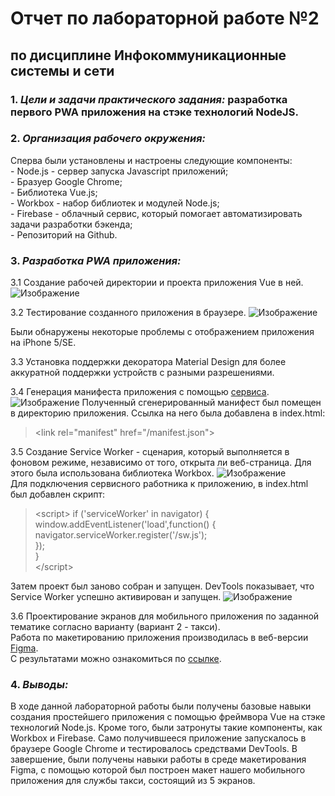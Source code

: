 # Отчет по лабораторной работе №2
## по дисциплине Инфокоммуникационные системы и сети  

### 1. _Цели и задачи практического задания:_ разработка первого PWA приложения на стэке технологий NodeJS.
### 2. _Организация рабочего окружения:_  
Сперва были установлены и настроены следующие компоненты:  
    - Node.js - сервер запуска Javascript приложений;  
    - Бразуер Google Chrome;  
    - Библиотека Vue.js;  
    - Workbox - набор библиотек и модулей Node.js;  
    - Firebase - облачный сервис, который помогает автоматизировать задачи разработки бэкенда;  
    - Репозиторий на Github.  
### 3. _Разработка PWA приложения:_  
   3.1 Создание рабочей директории и проекта приложения Vue в ней.
![Изображение](https://sun9-22.userapi.com/c857524/v857524755/1ad621/4j_Fq8QPnUY.jpg)  

   3.2 Тестирование созданного приложения в браузере.
![Изображение](https://sun9-68.userapi.com/c857224/v857224755/12eb2c/8xA8uumaiV8.jpg)  

   Были обнаружены некоторые проблемы с отображением приложения на iPhone 5/SE. 
   
   3.3 Установка поддержки декоратора Material Design для более аккуратной поддержки устройств с разными разрешениями.
   
   3.4 Генерация манифеста приложения с помощью [сервиса](https://app-manifest.firebaseapp.com).
![Изображение](https://sun9-13.userapi.com/c857224/v857224755/12eb80/GZV7IOg_xNU.jpg) 
Полученный сгенерированный манифест был помещен в директорию приложения. Ссылка на него была добавлена в index.html:
>&lt;link rel="manifest" href="/manifest.json">

   3.5 Создание Service Worker - сценария, который выполняется в фоновом режиме, независимо от того, открыта ли веб-страница.
Для этого была использована библиотека Workbox. 
![Изображение](https://sun9-40.userapi.com/c857524/v857524755/1ad6b0/5D8dEh8L0A8.jpg)  
Для подключения сервисного работника к приложению, в index.html был добавлен скрипт:
>&lt;script>
     if ('serviceWorker' in navigator) {  
	   window.addEventListener('load',function() {  
	   navigator.serviceWorker.register('/sw.js');  
	   });  
    }  
    &lt;/script>  
    
Затем проект был заново собран и запущен. DevTools показывает, что Service Worker успешно активирован и запущен.
![Изображение](https://sun9-22.userapi.com/c858016/v858016755/1b3324/OfBv8aJIMj0.jpg)  

   3.6 Проектирование экранов для мобильного приложения по заданной тематике согласно варианту (вариант 2 - такси).  
Работа по макетированию приложения производилась в веб-версии [Figma](https://www.figma.com).  
С результатами можно ознакомиться по [ссылке](https://www.figma.com/file/VC1Fs0KBK091zGcm8rt7HL/Green-eyed-Taxi?node-id=0%3A1).  

### 4. _Выводы:_  
В ходе данной лабораторной работы были получены базовые навыки создания простейшего приложения с помощью фреймвора Vue на стэке технологий Node.js. Кроме того, были затронуты такие компоненты, как Workbox и Firebase. Само получившееся приложение запускалось в браузере Google Chrome и тестировалось средствами DevTools. В завершение, были получены навыки работы в среде макетирования Figma, с помощью которой был построен макет нашего мобильного приложения для службы такси, состоящий из 5 экранов.
